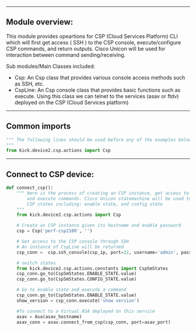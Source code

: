 ----------------------------------------------
Module overview:
----------------------------------------------
This module provides opeartions for CSP (Cloud Services Platform) CLI
which will first get access ( SSH )
to the CSP console, execute/configure CSP commands, and return outputs. Cisco Unicon will be used
for interaction between command sending/receiving.

Sub modules/Main Classes included:

* Csp: An Csp class that provides various console access methods such as SSH, etc.
* CspLine: An Csp console class that provides basic functions such as execute. Using this class we can telnet to
           the services (asav or ftdv) deployed on the CSP (Cloud Services platform)

----------------------------------------------
Common imports
----------------------------------------------
``` python
""" The following lines should be used before any of the examples below:
"""
from kick.device2.csp.actions import Csp
```

----------------------------------------------
Connect to CSP device:
----------------------------------------------
``` python
def connect_csp():
    """ Here is the process of creating an CSP instance, get access to the console,
        and execute commands. Cisco Unicon statemachine will be used to keep track of
        CSP states including: enable state, and config state
    """
    from kick.device2.csp.actions import Csp

    # Create an CSP instance given its hostname and enable password
    csp = Csp('perf-csp2100', '')

    # Get access to the CSP console through SSH
    # An instance of CspLine will be returned
    csp_conn =  csp.ssh_console(csp_ip, port=22, username='admin', password='#Ohu8one2', timeout=None)

    # switch states
    from kick.device2.csp.actions.constants import CspSmStates
    csp_conn.go_to(CspSmStates.ENABLE_STATE.value)
    csp_conn.go_to(CspSmStates.CONFIG_STATE.value)

    # Go to enable state and execute a command
    csp_conn.go_to(CspSmStates.ENABLE_STATE.value)
    show_version = csp_conn.execute('show version')

    #To connect to a Virtual ASA deployed on this service
    asav = Asa(asav_hostname)
    asav_conn = asav.connect_from_csp(csp_conn, port=asav_port)











